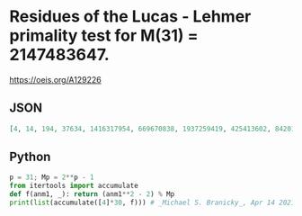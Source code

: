 # Residues of the Lucas \- Lehmer primality test for M\(31\) \= 2147483647\.
https://oeis.org/A129226
## JSON
```JSON
[4, 14, 194, 37634, 1416317954, 669670838, 1937259419, 425413602, 842014276, 12692426, 2044502122, 1119438707, 1190075270, 1450757861, 877666528, 630853853, 940321271, 512995887, 692931217, 1883625615, 1992425718]
```
## Python
```Python
p = 31; Mp = 2**p - 1
from itertools import accumulate
def f(anm1, _): return (anm1**2 - 2) % Mp
print(list(accumulate([4]*30, f))) # _Michael S. Branicky_, Apr 14 2021
```
